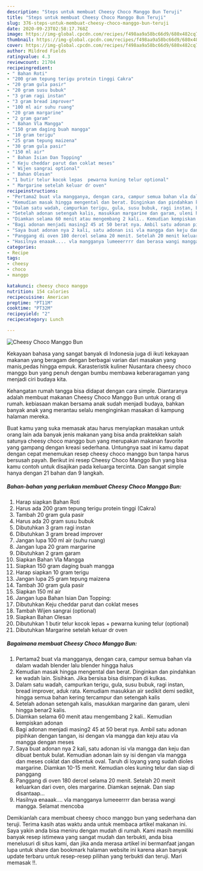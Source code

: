 ```yaml
---
description: "Steps untuk membuat Cheesy Choco Manggo Bun Teruji"
title: "Steps untuk membuat Cheesy Choco Manggo Bun Teruji"
slug: 376-steps-untuk-membuat-cheesy-choco-manggo-bun-teruji
date: 2020-09-23T02:58:17.768Z
image: https://img-global.cpcdn.com/recipes/f498aa9a58bc66d9/680x482cq70/cheesy-choco-manggo-bun-foto-resep-utama.jpg
thumbnail: https://img-global.cpcdn.com/recipes/f498aa9a58bc66d9/680x482cq70/cheesy-choco-manggo-bun-foto-resep-utama.jpg
cover: https://img-global.cpcdn.com/recipes/f498aa9a58bc66d9/680x482cq70/cheesy-choco-manggo-bun-foto-resep-utama.jpg
author: Mildred Fields
ratingvalue: 4.3
reviewcount: 21704
recipeingredient:
- " Bahan Roti"
- "200 gram tepung terigu protein tinggi Cakra"
- "20 gram gula pasir"
- "20 gram susu bubuk"
- "3 gram ragi instan"
- "3 gram bread improver"
- "100 ml air suhu ruang"
- "20 gram margarine"
- "2 gram garam"
- " Bahan Vla Mangga"
- "150 gram daging buah mangga"
- "10 gram terigu"
- "25 gram tepung maizena"
- "30 gram gula pasir"
- "150 ml air"
- " Bahan Isian Dan Topping"
- " Keju cheddar parut dan coklat meses"
- " Wijen sangrai optional"
- " Bahan Olesan"
- "1 butir telur kocok lepas  pewarna kuning telur optional"
- " Margarine setelah keluar dr oven"
recipeinstructions:
- "Pertama2 buat vla mangganya, dengan cara, campur semua bahan vla dalam wadah blender lalu blender hingga halus"
- "Kemudian masak hingga mengental dan berat. Dinginkan dan pindahkan ke wadah lain. Sisihkan. Jika bersisa bisa disimpan di kulkas."
- "Dalam satu wadah, campurkan terigu, gula, susu bubuk, ragi instan, bread improver, aduk rata. Kemudiam masukkan air sedikit demi sedikit, hingga semua bahan kering tercampur dan setengah kalis"
- "Setelah adonan setengah kalis, masukkan margarine dan garam, uleni hingga benar2 kalis."
- "Diamkan selama 60 menit atau mengembang 2 kali.. Kemudian kempiskan adonan"
- "Bagi adonan menjadi masing2 45 at 50 berat nya. Ambil satu adonan pipihkan dengan tangan, isi dengan vla mangga dan keju atau vla mangga dengan meses"
- "Saya buat adonan nya 2 kali, satu adonan isi vla mangga dan keju dan dibuat bentuk bulat. Kemudian adonan lain sy isi dengan vla mangga dan meses coklat dan dibentuk oval. Taruh di loyang yang sudah dioles margarine. Diamkan 10-15 menit. Kemudian oles kuning telur dan siap di panggang"
- "Panggang di oven 180 dercel selama 20 menit. Setelah 20 menit keluarkan dari oven, oles margarine. Diamkan sejenak. Dan siap disantaap..."
- "Hasilnya enaaak.... vla mangganya lumeeerrrr dan berasa wangi mangga. Selamat mencoba"
categories:
- Recipe
tags:
- cheesy
- choco
- manggo

katakunci: cheesy choco manggo 
nutrition: 154 calories
recipecuisine: American
preptime: "PT11M"
cooktime: "PT32M"
recipeyield: "2"
recipecategory: Lunch

---
```



![Cheesy Choco Manggo Bun](https://img-global.cpcdn.com/recipes/f498aa9a58bc66d9/680x482cq70/cheesy-choco-manggo-bun-foto-resep-utama.jpg)

Kekayaan bahasa yang sangat banyak di Indonesia juga di ikuti kekayaan makanan yang beragam dengan berbagai varian dari masakan yang manis,pedas hingga empuk. Karasteristik kuliner Nusantara cheesy choco manggo bun yang penuh dengan bumbu membawa keberaragaman yang menjadi ciri budaya kita.




Kehangatan rumah tangga bisa didapat dengan cara simple. Diantaranya adalah membuat makanan Cheesy Choco Manggo Bun untuk orang di rumah. kebiasaan makan bersama anak sudah menjadi budaya, bahkan banyak anak yang merantau selalu menginginkan masakan di kampung halaman mereka.

Buat kamu yang suka memasak atau harus menyiapkan masakan untuk orang lain ada banyak jenis makanan yang bisa anda praktekkan salah satunya cheesy choco manggo bun yang merupakan makanan favorite yang gampang dengan kreasi sederhana. Untungnya saat ini kamu dapat dengan cepat menemukan resep cheesy choco manggo bun tanpa harus bersusah payah.
Berikut ini resep Cheesy Choco Manggo Bun yang bisa kamu contoh untuk disajikan pada keluarga tercinta. Dan sangat simple hanya dengan 21 bahan dan 9 langkah.


<!--inarticleads1-->

##### Bahan-bahan yang perlukan membuat Cheesy Choco Manggo Bun:

1. Harap siapkan  Bahan Roti
1. Harus ada 200 gram tepung terigu protein tinggi (Cakra)
1. Tambah 20 gram gula pasir
1. Harus ada 20 gram susu bubuk
1. Dibutuhkan 3 gram ragi instan
1. Dibutuhkan 3 gram bread improver
1. Jangan lupa 100 ml air (suhu ruang)
1. Jangan lupa 20 gram margarine
1. Dibutuhkan 2 gram garam
1. Siapkan  Bahan Vla Mangga
1. Siapkan 150 gram daging buah mangga
1. Harap siapkan 10 gram terigu
1. Jangan lupa 25 gram tepung maizena
1. Tambah 30 gram gula pasir
1. Siapkan 150 ml air
1. Jangan lupa  Bahan Isian Dan Topping:
1. Dibutuhkan  Keju cheddar parut dan coklat meses
1. Tambah  Wijen sangrai (optional)
1. Siapkan  Bahan Olesan
1. Dibutuhkan 1 butir telur kocok lepas + pewarna kuning telur (optional)
1. Dibutuhkan  Margarine setelah keluar dr oven




<!--inarticleads2-->

##### Bagaimana membuat  Cheesy Choco Manggo Bun:

1. Pertama2 buat vla mangganya, dengan cara, campur semua bahan vla dalam wadah blender lalu blender hingga halus
1. Kemudian masak hingga mengental dan berat. Dinginkan dan pindahkan ke wadah lain. Sisihkan. Jika bersisa bisa disimpan di kulkas.
1. Dalam satu wadah, campurkan terigu, gula, susu bubuk, ragi instan, bread improver, aduk rata. Kemudiam masukkan air sedikit demi sedikit, hingga semua bahan kering tercampur dan setengah kalis
1. Setelah adonan setengah kalis, masukkan margarine dan garam, uleni hingga benar2 kalis.
1. Diamkan selama 60 menit atau mengembang 2 kali.. Kemudian kempiskan adonan
1. Bagi adonan menjadi masing2 45 at 50 berat nya. Ambil satu adonan pipihkan dengan tangan, isi dengan vla mangga dan keju atau vla mangga dengan meses
1. Saya buat adonan nya 2 kali, satu adonan isi vla mangga dan keju dan dibuat bentuk bulat. Kemudian adonan lain sy isi dengan vla mangga dan meses coklat dan dibentuk oval. Taruh di loyang yang sudah dioles margarine. Diamkan 10-15 menit. Kemudian oles kuning telur dan siap di panggang
1. Panggang di oven 180 dercel selama 20 menit. Setelah 20 menit keluarkan dari oven, oles margarine. Diamkan sejenak. Dan siap disantaap...
1. Hasilnya enaaak.... vla mangganya lumeeerrrr dan berasa wangi mangga. Selamat mencoba




Demikianlah cara membuat cheesy choco manggo bun yang sederhana dan teruji. Terima kasih atas waktu anda untuk membaca artikel makanan ini. Saya yakin anda bisa meniru dengan mudah di rumah. Kami masih memiliki banyak resep istimewa yang sangat mudah dan terbukti, anda bisa menelusuri di situs kami, dan jika anda merasa artikel ini bermanfaat jangan lupa untuk share dan bookmark halaman website ini karena akan banyak update terbaru untuk resep-resep pilihan yang terbukti dan teruji. Mari memasak !!. 
